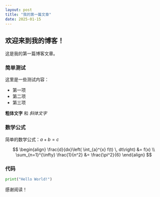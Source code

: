 ```yaml
---
layout: post
title: "我的第一篇文章"
date: 2025-01-15
---
```


## 欢迎来到我的博客！

这是我的第一篇博客文章。

### 简单测试

这里是一些测试内容：

- 第一项
- 第二项  
- 第三项

**粗体文字** 和 *斜体文字*

### 数学公式

简单的数学公式：$a + b = c$

$$
\begin{align}
\frac{d}{dx}\left( \int_{a}^{x} f(t) \, dt\right) &= f(x) \\
\sum_{n=1}^{\infty} \frac{1}{n^2} &= \frac{\pi^2}{6}
\end{align}
$$

### 代码

```python
print("Hello World!")
```

感谢阅读！
